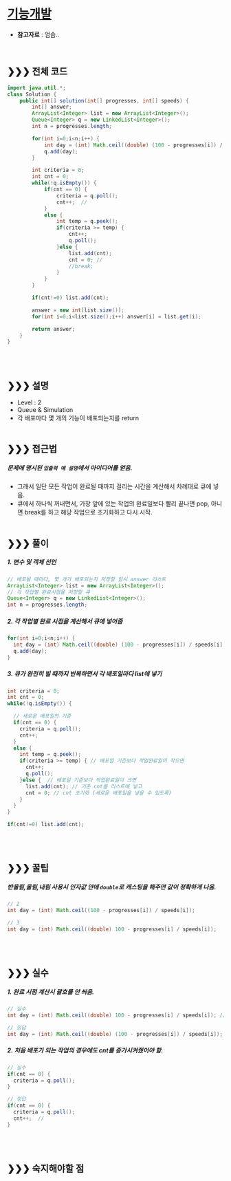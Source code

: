 # [기능개발](https://programmers.co.kr/learn/courses/30/lessons/42586)
* **참고자료** : 엄슴..

<br>

## &#10095;&#10095;&#10095; 전체 코드
```java
import java.util.*;
class Solution {
    public int[] solution(int[] progresses, int[] speeds) {
        int[] answer;
        ArrayList<Integer> list = new ArrayList<Integer>();
        Queue<Integer> q = new LinkedList<Integer>();
        int n = progresses.length;

        for(int i=0;i<n;i++) {
        	int day = (int) Math.ceil((double) (100 - progresses[i]) / speeds[i]);
        	q.add(day);
        }

        int criteria = 0;
        int cnt = 0;
        while(!q.isEmpty()) {
        	if(cnt == 0) {
        		criteria = q.poll();
        		cnt++;  //
        	}
        	else {
        		int temp = q.peek();
        		if(criteria >= temp) {
        			cnt++;
        			q.poll();
        		}else {
        			list.add(cnt);
        			cnt = 0; //
        			//break;
        		}
        	}
        }

        if(cnt!=0) list.add(cnt);

        answer = new int[list.size()];
        for(int i=0;i<list.size();i++) answer[i] = list.get(i);

        return answer;
    }
}
```

<br><br>

## &#10095;&#10095;&#10095; 설명
* Level : 2
* Queue & Simulation
* 각 배포마다 몇 개의 기능이 배포되는지를 return
<br><br>


## &#10095;&#10095;&#10095; 접근법   
##### 문제에 명시된 `입출력 예 설명`에서 아이디어를 얻음.
* 그래서 일단 모든 작업이 완료될 때까지 걸리는 시간을 계산해서 차례대로 큐에 넣음.
* 큐에서 하나씩 꺼내면서, 가장 앞에 있는 작업의 완료일보다 빨리 끝나면 pop, 아니면 break를 하고 해당 작업으로 초기화하고 다시 시작.
<br><br>

## &#10095;&#10095;&#10095; 풀이
##### 1. 변수 및 객체 선언
```java
// 배포될 때마다, 몇 개가 배포되는지 저장할 임시 answer 리스트
ArrayList<Integer> list = new ArrayList<Integer>();
// 각 작업별 완료시점을 저장할 큐
Queue<Integer> q = new LinkedList<Integer>();
int n = progresses.length;
```

##### 2. 각 작업별 완료 시점을 계산해서 큐에 넣어줌
```java
for(int i=0;i<n;i++) {
  int day = (int) Math.ceil((double) (100 - progresses[i]) / speeds[i]); //
  q.add(day);
}
```


##### 3. 큐가 완전히 빌 때까지 반복하면서 각 배포일마다 list에 넣기
```java
int criteria = 0;
int cnt = 0;
while(!q.isEmpty()) {

  // 새로운 배포일의 기준
  if(cnt == 0) {
    criteria = q.poll();
    cnt++;
  }
  else {
    int temp = q.peek();
    if(criteria >= temp) { // 배포일 기준보다 작업완료일이 작으면
      cnt++;
      q.poll();
    }else {  // 배포일 기준보다 작업완료일이 크면
      list.add(cnt); // 기존 cnt를 리스트에 넣고
      cnt = 0; // cnt 초기화 (새로운 배포일을 넣을 수 있도록)
    }
  }
}

if(cnt!=0) list.add(cnt);
```

<br><br>



## &#10095;&#10095;&#10095; 꿀팁
##### 반올림,올림,내림 사용시 인자값 안에 `double`로 캐스팅을 해주면 값이 정확하게 나옴.
```java
// 2
int day = (int) Math.ceil((100 - progresses[i]) / speeds[i]);

// 3
int day = (int) Math.ceil((double) 100 - progresses[i] / speeds[i]);
```



<br><br>


## &#10095;&#10095;&#10095; 실수
##### 1. 완료 시점 계산시 괄호를 안 씌움.
```java
// 실수
int day = (int) Math.ceil((double) 100 - progresses[i] / speeds[i]); //

// 정답
int day = (int) Math.ceil((double) (100 - progresses[i]) / speeds[i]);
```

##### 2. 처음 배포가 되는 작업의 경우에도 cnt를 증가시켜줬어야 함.
```java
// 실수
if(cnt == 0) {
  criteria = q.poll();
}

// 정답
if(cnt == 0) {
  criteria = q.poll();
  cnt++;  //
}
```



<br><br>

## &#10095;&#10095;&#10095; 숙지해야할 점





<br>
<br>
<br>
